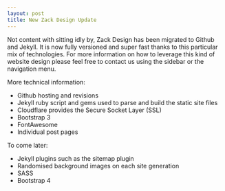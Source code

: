 ```yaml
---
layout: post
title: New Zack Design Update
---
```


Not content with sitting idly by, Zack Design has been migrated to Github and Jekyll. It is now fully versioned and super fast thanks to this particular mix of technologies. For more information on how to leverage this kind of website design please feel free to contact us using the sidebar or the navigation menu.

More technical information:

* Github hosting and revisions
* Jekyll ruby script and gems used to parse and build the static site files
* Cloudflare provides the Secure Socket Layer (SSL)
* Bootstrap 3
* FontAwesome
* Individual post pages

To come later:

* Jekyll plugins such as the sitemap plugin
* Randomised background images on each site generation
* SASS
* Bootstrap 4
